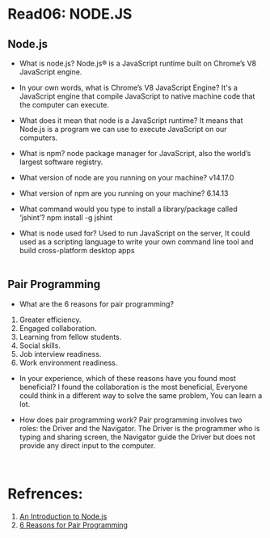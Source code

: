 # Read06: NODE.JS

## Node.js

- What is node.js?
  Node.js® is a JavaScript runtime built on Chrome’s V8 JavaScript engine.
  <br/>

- In your own words, what is Chrome’s V8 JavaScript Engine?
  It's a JavaScript engine that compile JavaScript to native machine code that the computer can execute.
  <br/>

- What does it mean that node is a JavaScript runtime?
  It means that Node.js is a program we can use to execute JavaScript on our computers.
  <br/>

- What is npm?
  node package manager for JavaScript, also the world’s largest software registry.
  <br/>

- What version of node are you running on your machine?
  v14.17.0
  <br/>

- What version of npm are you running on your machine?
  6.14.13
  <br/>

- What command would you type to install a library/package called ‘jshint’?
  npm install -g jshint
  <br/>

- What is node used for?
  Used to run JavaScript on the server, It could used as a scripting language to write your own command line tool and build cross-platform desktop apps
  <br/>
  <br/>

## Pair Programming

- What are the 6 reasons for pair programming?

1. Greater efficiency.
2. Engaged collaboration.
3. Learning from fellow students.
4. Social skills.
5. Job interview readiness.
6. Work environment readiness.
   <br/>

- In your experience, which of these reasons have you found most beneficial?
  I found the collaboration is the most beneficial, Everyone could think in a different way to solve the same problem, You can learn a lot.
  <br/>

- How does pair programming work?
  Pair programming involves two roles: the Driver and the Navigator. The Driver is the programmer who is typing and sharing screen, the Navigator guide the Driver but does not provide any direct input to the computer.

<br/>

# Refrences:

1. [An Introduction to Node.js](https://www.sitepoint.com/an-introduction-to-node-js/) <br/>
2. [6 Reasons for Pair Programming](https://www.codefellows.org/blog/6-reasons-for-pair-programming/) <br/>
